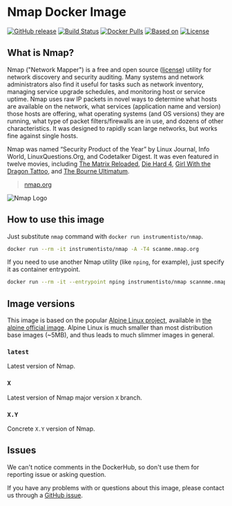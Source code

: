 Nmap Docker Image
=================

[![GitHub release](https://img.shields.io/github/release/instrumentisto/nmap-docker-image.svg)](https://hub.docker.com/r/instrumentisto/nmap/tags)
[![Build Status](https://travis-ci.org/instrumentisto/nmap-docker-image.svg?branch=master)](https://travis-ci.org/instrumentisto/nmap-docker-image)
[![Docker Pulls](https://img.shields.io/docker/pulls/instrumentisto/nmap.svg)](https://hub.docker.com/r/instrumentisto/nmap)
[![Based on](https://img.shields.io/badge/based%20on-alpine-blue.svg)][12]
[![License](https://img.shields.io/badge/license-MIT-blue.svg)](https://github.com/instrumentisto/nmap-docker-image/blob/master/LICENSE.md)




## What is Nmap?

Nmap ("Network Mapper") is a free and open source ([license][1]) utility for network discovery and security auditing. Many systems and network administrators also find it useful for tasks such as network inventory, managing service upgrade schedules, and monitoring host or service uptime. Nmap uses raw IP packets in novel ways to determine what hosts are available on the network, what services (application name and version) those hosts are offering, what operating systems (and OS versions) they are running, what type of packet filters/firewalls are in use, and dozens of other characteristics. It was designed to rapidly scan large networks, but works fine against single hosts.

Nmap was named “Security Product of the Year” by Linux Journal, Info World, LinuxQuestions.Org, and Codetalker Digest. It was even featured in twelve movies, including [The Matrix Reloaded][2], [Die Hard 4][3], [Girl With the Dragon Tattoo][4], and [The Bourne Ultimatum][5].

> [nmap.org](https://nmap.org)

![Nmap Logo](https://nmap.org/images/sitelogo.png)




## How to use this image

Just substitute `nmap` command with `docker run instrumentisto/nmap`.

```bash
docker run --rm -it instrumentisto/nmap -A -T4 scanme.nmap.org
```

If you need to use another Nmap utility (like `nping`, for example), just specify it as container entrypoint.

```bash
docker run --rm -it --entrypoint nping instrumentisto/nmap scannme.nmap.org
```




## Image versions

This image is based on the popular [Alpine Linux project][11], available in [the alpine official image][12]. Alpine Linux is much smaller than most distribution base images (~5MB), and thus leads to much slimmer images in general.


### `latest`

Latest version of Nmap.


### `X`

Latest version of Nmap major version `X` branch.


### `X.Y`

Concrete `X.Y` version of Nmap.




## Issues

We can't notice comments in the DockerHub, so don't use them for reporting issue or asking question.

If you have any problems with or questions about this image, please contact us through a [GitHub issue][10].





[1]: https://nmap.org/data/COPYING
[2]: https://nmap.org/movies/#matrix
[3]: https://nmap.org/movies/#diehard4
[4]: https://nmap.org/movies/#gwtdt
[5]: https://nmap.org/movies/#bourne
[10]: https://github.com/instrumentisto/nmap-docker-image/issues
[11]: http://alpinelinux.org
[12]: https://hub.docker.com/_/alpine
